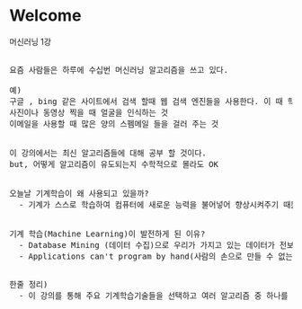 # Welcome
머신러닝 1강
<pre>

요즘 사람들은 하루에 수십번 머신러닝 알고리즘을 쓰고 있다.

예)
구글 , bing 같은 사이트에서 검색 할때 웹 검색 엔진들을 사용한다. 이 때 학습 알고리즘 사용
사진이나 동영상 찍을 때 얼굴을 인식하는 것
이메일을 사용할 때 많은 양의 스펨메일 들을 걸러 주는 것


이 강의에서는 최신 알고리즘들에 대해 공부 할 것이다. 
but, 어떻게 알고리즘이 유도되는지 수학적으로 몰라도 OK


오늘날 기계학습이 왜 사용되고 있을까?
  - 기계가 스스로 학습하여 컴퓨터에 새로운 능력을 불어넣어 향상시켜주기 때문이다.
  
  
기계 학습(Machine Learning)이 발전하게 된 이유?
  - Database Mining (데이터 수집)으로 우리가 가지고 있는 데이터가 전보다 훨씬 많아졌기 때문이다.
  - Applications can't program by hand(사람의 손으로 만들 수 없는 것)은 기계 학습을 통해 program하는 것이 더 유용하기 때문이다.
  
</pre>
<pre>
한줄 정리)
  - 이 강의를 통해 주요 기계학습기술들을 선택하고 여러 알고리즘 중 하나를 어떻게 선택해야 하는지 언제 그 알고리즘을 사용하는지 배울 것이다.
</pre>

